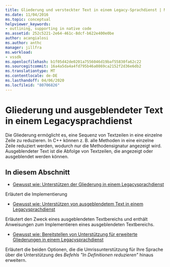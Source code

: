 ```yaml
---
title: Gliederung und versteckter Text in einem Legacy-Sprachdienst | Microsoft Docs
ms.date: 11/04/2016
ms.topic: conceptual
helpviewer_keywords:
- outlining, supporting in native code
ms.assetid: 252c5221-2e64-461c-8dcf-b622e400e0be
author: acangialosi
ms.author: anthc
manager: jillfra
ms.workload:
- vssdk
ms.openlocfilehash: b1f05d42de0201a7556046d19baf55830fa62c22
ms.sourcegitcommit: 16a4a5da4a4fd795b46a0869ca2152f2d36e6db2
ms.translationtype: MT
ms.contentlocale: de-DE
ms.lasthandoff: 04/06/2020
ms.locfileid: "80706826"
---
```

# <a name="outlining-and-hidden-text-in-a-legacy-language-service"></a>Gliederung und ausgeblendeter Text in einem Legacysprachdienst
Die Gliederung ermöglicht es, eine Sequenz von Textzeilen in eine einzelne Zeile zu reduzieren. In C++ können z. B. alle Methoden in eine einzelne Zeile reduziert werden, wodurch nur die Methodensignatur angezeigt wird. Ausgeblendeter Text ist die Abfolge von Textzeilen, die angezeigt oder ausgeblendet werden können.

## <a name="in-this-section"></a>In diesem Abschnitt
- [Gewusst wie: Unterstützen der Gliederung in einem Legacysprachdienst](../../extensibility/internals/how-to-support-outlining-in-a-legacy-language-service.md)

 Erläutert die Implementierung

- [Gewusst wie: Unterstützen von ausgeblendetem Text in einem Legacysprachdienst](../../extensibility/internals/how-to-provide-hidden-text-support-in-a-legacy-language-service.md)

 Erläutert den Zweck eines ausgeblendeten Textbereichs und enthält Anweisungen zum Implementieren eines ausgeblendeten Textbereichs.

- [Gewusst wie: Bereitstellen von Unterstützung für erweiterte Gliederungen in einem Legacysprachdienst](../../extensibility/internals/how-to-provide-expanded-outlining-support-in-a-legacy-language-service.md)

 Erläutert die beiden Optionen, die die Umrissunterstützung für Ihre Sprache über die Unterstützung des *Befehls "In Definitionen reduzieren"* hinaus erweitern.
